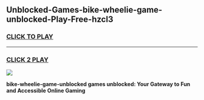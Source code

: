 
## Unblocked-Games-bike-wheelie-game-unblocked-Play-Free-hzcl3
<h3>
<a href="https://premium76.site?title=bike-wheelie-game-unblocked&ref=23A">CLICK TO PLAY</a></h3>
<hr>

<h3>
<a href="https://premium76.site?title=bike-wheelie-game-unblocked&ref=23A">CLICK 2 PLAY</a>
  
</h3>

<a href="https://premium76.site?title=bike-wheelie-game-unblocked&ref=23A"><img src="https://clearcache.store/games.png"></a>


**bike-wheelie-game-unblocked games unblocked: Your Gateway to Fun and Accessible Online Gaming**
